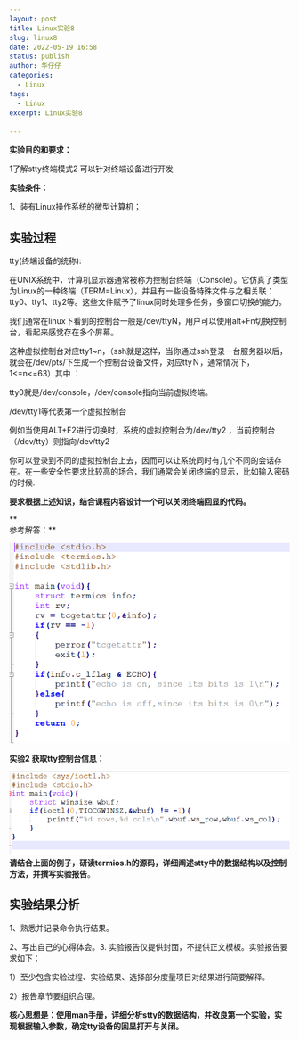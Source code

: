 ```yaml
---
layout: post
title: Linux实验8
slug: linux8
date: 2022-05-19 16:58
status: publish
author: 华仔仔
categories: 
  - Linux
tags: 
  - Linux
excerpt: Linux实验8

---
```






**实验目的和要求：**

1了解stty终端模式2 可以针对终端设备进行开发

**实验条件：**

1、装有Linux操作系统的微型计算机；

## 实验过程

tty(终端设备的统称):

在UNIX系统中，计算机显示器通常被称为控制台终端（Console）。它仿真了类型为Linux的一种终端（TERM=Linux），并且有一些设备特殊文件与之相关联：tty0、tty1、tty2等。这些文件赋予了linux同时处理多任务，多窗口切换的能力。

我们通常在linux下看到的控制台一般是/dev/ttyN，用户可以使用alt+Fn切换控制台，看起来感觉存在多个屏幕。

这种虚拟控制台对应tty1\~n，（ssh就是这样，当你通过ssh登录一台服务器以后，就会在/dev/pts/下生成一个控制台设备文件，对应ttyＮ，通常情况下，1\<=n\<=63）其中 ：

tty0就是/dev/console，/dev/console指向当前虚拟终端。

/dev/tty1等代表第一个虚拟控制台

例如当使用ALT+F2进行切换时，系统的虚拟控制台为/dev/tty2 ，当前控制台（/dev/tty）则指向/dev/tty2

你可以登录到不同的虚拟控制台上去，因而可以让系统同时有几个不同的会话存在。在一些安全性要求比较高的场合，我们通常会关闭终端的显示，比如输入密码的时候.

**要求根据上述知识，结合课程内容设计一个可以关闭终端回显的代码。**

**  
参考解答：**

![](images/fab62808f1d717b580abd6b6d8172be6.png)

**实验2 获取tty控制台信息：**

![](images/e7cac277b3e4aa748d5af62887a17397.png)**请结合上面的例子，研读termios.h的源码，详细阐述stty中的数据结构以及控制方法，并撰写实验报告**。

## 实验结果分析

1、熟悉并记录命令执行结果。

2、写出自己的心得体会。3. 实验报告仅提供封面，不提供正文模板。实验报告要求如下：

1）至少包含实验过程、实验结果、选择部分度量项目对结果进行简要解释。

2）报告章节要组织合理。

**核心思想是：使用man手册，详细分析stty的数据结构，并改良第一个实验，实现根据输入参数，确定tty设备的回显打开与关闭。**
